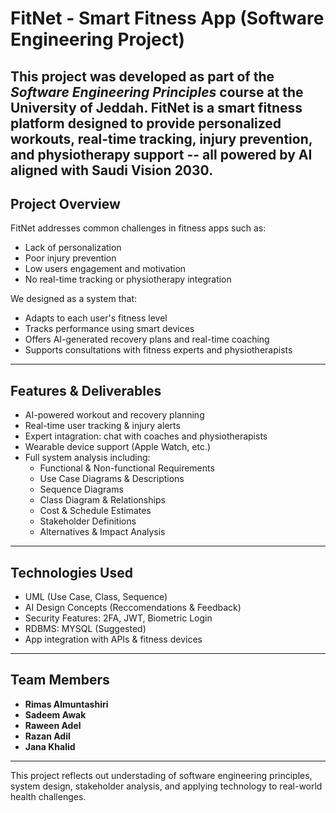 # FitNet - Smart Fitness App (Software Engineering Project)
This project was developed as part of the *Software Engineering Principles* course at the **University of Jeddah**.
**FitNet** is a smart fitness platform designed to provide personalized workouts, real-time tracking, injury prevention, and physiotherapy support -- all powered by AI aligned with **Saudi Vision 2030**.
---
## Project Overview
FitNet addresses common challenges in fitness apps such as:
- Lack of personalization
- Poor injury prevention
- Low users engagement and motivation
- No real-time tracking or physiotherapy integration

We designed as a system that:
- Adapts to each user's fitness level
- Tracks performance using smart devices
- Offers AI-generated recovery plans and real-time coaching
- Supports consultations with fitness experts and physiotherapists
---
## Features & Deliverables
- AI-powered workout and recovery planning
- Real-time user tracking & injury alerts
- Expert intagration: chat with coaches and physiotherapists
- Wearable device support (Apple Watch, etc.)
- Full system analysis including:
  - Functional & Non-functional Requirements
  - Use Case Diagrams & Descriptions
  - Sequence Diagrams
  - Class Diagram & Relationships
  - Cost & Schedule Estimates
  - Stakeholder Definitions
  - Alternatives & Impact Analysis
---
## Technologies Used
- UML (Use Case, Class, Sequence)
- AI Design Concepts (Reccomendations & Feedback)
- Security Features: 2FA, JWT, Biometric Login
- RDBMS: MYSQL (Suggested)
- App integration with APIs & fitness devices
---
## Team Members
- **Rimas Almuntashiri**
- **Sadeem Awak**
- **Raween Adel**
- **Razan Adil**
- **Jana Khalid**
---
This project reflects out understading of software engineering principles, system design, stakeholder analysis, and applying technology to real-world health challenges.
